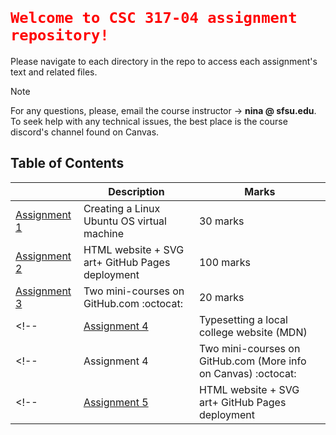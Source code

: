 # <code style="color:red"> Welcome to CSC 317-04 assignment repository!</code>
Please navigate to each directory in the repo to access each assignment's text and related files.
> [!NOTE]
> For any questions, please, email the course instructor &rarr; **nina @ sfsu.edu**.
> To seek help with any technical issues, the best place is the course discord's channel found on Canvas. 

## Table of Contents
|| Description | Marks|
| --- | --- |---|
| [Assignment 1](assignment-1/README.md)| Creating a Linux Ubuntu OS virtual machine | 30 marks|
| [Assignment 2](assignment-2/README.md)| HTML website + SVG art+ GitHub Pages deployment | 100 marks|
| [Assignment 3](assignment-3/README.md)| Two mini-courses on GitHub.com :octocat: | 20 marks|
<!-- | [Assignment 4](assignment)| Typesetting a local college website (MDN) | 100 marks| -->
<!-- | Assignment 4| Two mini-courses on GitHub.com (More info on Canvas) :octocat: | 10 marks| -->
<!-- | [Assignment 5](assignment-5/READme.md)| HTML website + SVG art+ GitHub Pages deployment | 100 marks| -->
